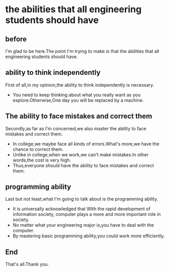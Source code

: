#  the abilities that all engineering students should have
## before
I'm glad to be here.The point I'm trying to make is that  the abilities that all engineering students should have.
## ability to think independently
First of all,in my opinion,the ability to think independently is necessary.
- You need to keep thinking about what you really want  as you explore.Otherwise,One day you will be replaced by a machine.
## The ability to face mistakes and correct them
Secondly,as far as I'm concerned,we also master the ability to face mistakes and correct them.
- In college,we maybe  face all kinds of errors.What's more,we have the chance to correct them.
- Unlike in college,when we work,we can't make mistakes.In other words,the cost is very high.
- Thus,everyone should have the ability to face mistakes and correct them.
## programming ability
Last but not least,what I'm going to talk about is the programming ability.
- It is universally acknowledged that With the rapid development of information society, computer plays a more and more important role in society.
- No matter what your engineering major is,you have to deal with the computer.
- By mastering basic programming ability,you could work more efficiently.
## End
That's all.Thank you.